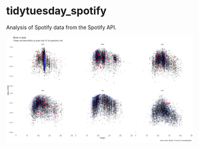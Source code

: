 # tidytuesday_spotify
Analysis of Spotify data from the Spotify API.

<img src="https://github.com/lhopkins78/tidytuesday_spotify/blob/master/spotify.png?raw=true">
